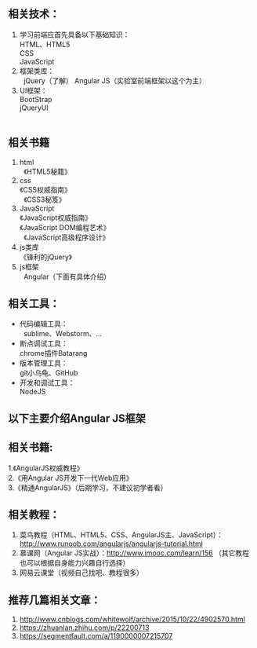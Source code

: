 ## 相关技术：
1. 学习前端应首先具备以下基础知识：  
   HTML、HTML5  
   CSS  
   JavaScript  
2. 框架类库：  
   jQuery（了解） 
   Angular JS（实验室前端框架以这个为主）
3. UI框架：  
   BootStrap  
   jQueryUI  
   
## 相关书籍  
1. html  
   《HTML5秘籍》
2. css  
   《CSS权威指南》  
   《CSS3秘笈》  
3. JavaScript  
   《JavaScript权威指南》  
   《JavaScript DOM编程艺术》  
   《JavaScript高级程序设计》  
4. js类库  
   《锋利的jQuery》
5. js框架  
   Angular（下面有具体介绍）
  
## 相关工具：  
*  代码编辑工具：  
   sublime、Webstorm、...  
*  断点调试工具：  
   chrome插件Batarang  
*  版本管理工具：  
   git小乌龟、GitHub  
*  开发和调试工具：  
   NodeJS  
  
## 以下主要介绍Angular JS框架  
## 相关书籍:  
1.《AngularJS权威教程》  
2.《用Angular JS开发下一代Web应用》  
3.《精通AngularJS》（后期学习，不建议初学者看）  
  
## 相关教程：  
1. 菜鸟教程（HTML、HTML5、CSS、AngularJS主、JavaScript）：http://www.runoob.com/angularjs/angularjs-tutorial.html  
2. 慕课网（Angular JS实战）：http://www.imooc.com/learn/156 （其它教程也可以根据自身能力兴趣自行选择）  
3. 网易云课堂（视频自己找吧、教程很多）  
  
## 推荐几篇相关文章：  
1. http://www.cnblogs.com/whitewolf/archive/2015/10/22/4902570.html
2. https://zhuanlan.zhihu.com/p/22200713
3. https://segmentfault.com/a/1190000007215707
